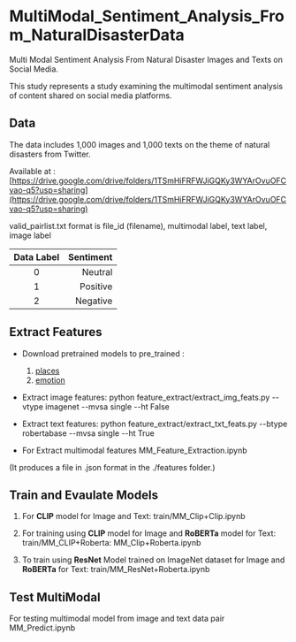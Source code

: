 # MultiModal_Sentiment_Analysis_From_NaturalDisasterData
 Multi Modal Sentiment Analysis From Natural Disaster Images and Texts on Social Media.

This study represents a study examining the multimodal sentiment analysis of content shared on social media platforms.

## Data

The data includes 1,000 images and 1,000 texts on the theme of natural disasters from Twitter.

Available at : [https://drive.google.com/drive/folders/1TSmHiFRFWJiGQKy3WYArOvuOFCvao-q5?usp=sharing](https://drive.google.com/drive/folders/1TSmHiFRFWJiGQKy3WYArOvuOFCvao-q5?usp=sharing)

valid_pairlist.txt format is file_id (filename), multimodal label, text label, image label

| Data Label   | Sentiment  |
|:-------:| -----:|
| 0       | Neutral    |
| 1       | Positive   |
| 2       | Negative   |

## Extract Features

- Download pretrained models to pre_trained :
   1. [places](https://drive.google.com/file/d/1ARP8GS5LMGYc8T8lFTuYkBl9I9kJoIiL/view)
   2. [emotion](https://drive.google.com/file/d/1sWx3ze8XfZEGf-kPcmiYpY9EOzugdzgu/view)
 
- Extract image features: python feature_extract/extract_img_feats.py --vtype imagenet --mvsa single --ht False
- Extract text features: python feature_extract/extract_txt_feats.py --btype robertabase --mvsa single --ht True

- For Extract multimodal features  MM_Feature_Extraction.ipynb

(It produces a file in .json format in the ./features folder.)

## Train and Evaulate Models


1. For **CLIP** model for Image and Text: train/MM_Clip+Clip.ipynb

2. For training using **CLIP** model for Image and **RoBERTa** model for Text: train/MM_CLIP+Roberta: MM_Clip+Roberta.ipynb

3. To train using **ResNet**  Model trained on ImageNet dataset for Image and **RoBERTa**  for Text: train/MM_ResNet+Roberta.ipynb

## Test MultiModal

For testing multimodal model from image and text data pair MM_Predict.ipynb
